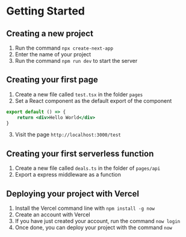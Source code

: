 # Getting Started
## Creating a new project
1. Run the command `npx create-next-app`
2. Enter the name of your project
3. Run the command `npm run dev` to start the server

## Creating your first page
1. Create a new file called `test.tsx` in the folder `pages`
2. Set a React component as the default export of the component
``` jsx
export default () => {
    return <div>Hello World</div>
}
```
3. Visit the page `http://localhost:3000/test`

## Creating your first serverless function
1. Create a new file called `deals.ts` in the folder of `pages/api`
2. Export a express middleware as a function 

## Deploying your project with Vercel
1. Install the Vercel command line with `npm install -g now`
1. Create an account with Vercel
1. If you have just created your account, run the command `now login`
1. Once done, you can deploy your project with the command `now`

